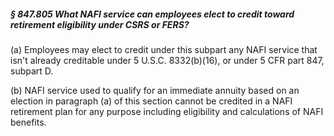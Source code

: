 ##### § 847.805 What NAFI service can employees elect to credit toward retirement eligibility under CSRS or FERS? #####

(a) Employees may elect to credit under this subpart any NAFI service that isn't already creditable under 5 U.S.C. 8332(b)(16), or under 5 CFR part 847, subpart D.

(b) NAFI service used to qualify for an immediate annuity based on an election in paragraph (a) of this section cannot be credited in a NAFI retirement plan for any purpose including eligibility and calculations of NAFI benefits.